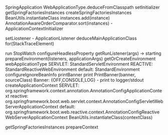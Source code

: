 SpringApplication
  WebApplicationType.deduceFromClasspath
  setInitializer
    getSpringFactoriesInstances
      createSpringFactoriesInstances
        BeanUtils.instantiateClass
        instances.add(instance)
      AnnotationAwareOrderComparator.sort(instances)
    - ApplicationContextInitializer
    
  setLiostener
    - ApplicationListener
  deduceMainApplicationClass
    for(StackTraceElement)

run
  StopWatch
  configureHeadlessProperty
  getRunListener(args) -> starting
  prepareEnvironment(listeners, applicationArgs)
    getOrCreateEnvironment
      webApplicationType
        SERVLET: StandardServletEnvironment
        REACTIVE: StandardReactiveWebEnvironment
        default: StandardEnvironment
  configureIgnoreBeanInfo
  printBanner
    print
      PrintBanner(banner, sourceClass)
        Banner: {OFF,CONSOLE,LOG}
    - print to logger/stdout
  createApplicationContext
    SERVLET: 
      org.springframework.context.annotation.AnnotationConfigApplicationContext
    reactive: 
      org.springframework.boot.web.servlet.context.AnnotationConfigServletWebServerApplicationContext
    default: 
      org.springframework.boot.web.reactive.context.AnnotationConfigReactiveWebServerApplicationContext
    BeanUtils.instantiateClass(contextClass)

  getSpringFactoriesInstances
  prepareContext
    




